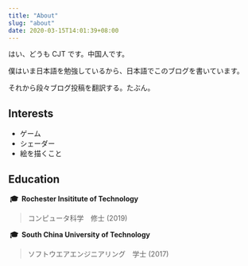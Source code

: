 ```yaml
---
title: "About"
slug: "about"
date: 2020-03-15T14:01:39+08:00
---
```


はい、どうも CJT です。中国人です。

僕はいま日本語を勉強しているから、日本語でこのブログを書いています。

それから段々ブログ投稿を翻訳する。たぶん。

## Interests
- ゲーム
- シェーダー
- 絵を描くこと

## Education
**&nbsp;🎓&nbsp; Rochester Insititute of Technology**

> コンピュータ科学　修士 (2019)

**&nbsp;🎓&nbsp; South China University of Technology**

> ソフトウエアエンジニアリング　学士 (2017)